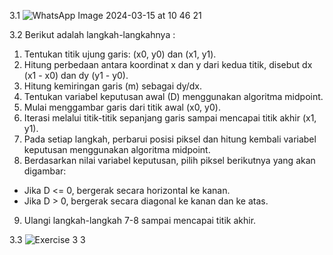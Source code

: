 3.1 ![WhatsApp Image 2024-03-15 at 10 46 21](https://github.com/DandyMaulana19/CLO2-GrafKom/assets/94286159/3d7d66dc-526c-4339-8110-c84643f4865b)

3.2 Berikut adalah langkah-langkahnya :
1. Tentukan titik ujung garis: (x0, y0) dan (x1, y1).
2. Hitung perbedaan antara koordinat x dan y dari kedua titik, disebut dx (x1 - x0) dan dy (y1 - y0).
3. Hitung kemiringan garis (m) sebagai dy/dx.
4. Tentukan variabel keputusan awal (D) menggunakan algoritma midpoint.
5. Mulai menggambar garis dari titik awal (x0, y0).
6. Iterasi melalui titik-titik sepanjang garis sampai mencapai titik akhir (x1, y1).
7. Pada setiap langkah, perbarui posisi piksel dan hitung kembali variabel keputusan menggunakan algoritma midpoint.
8. Berdasarkan nilai variabel keputusan, pilih piksel berikutnya yang akan digambar:
- Jika D <= 0, bergerak secara horizontal ke kanan.
- Jika D > 0, bergerak secara diagonal ke kanan dan ke atas.
9. Ulangi langkah-langkah 7-8 sampai mencapai titik akhir.

3.3 ![Exercise 3 3](https://github.com/DandyMaulana19/CLO2-GrafKom/assets/94286159/93d572e5-bb40-4cd7-aa87-733883d8225e)
